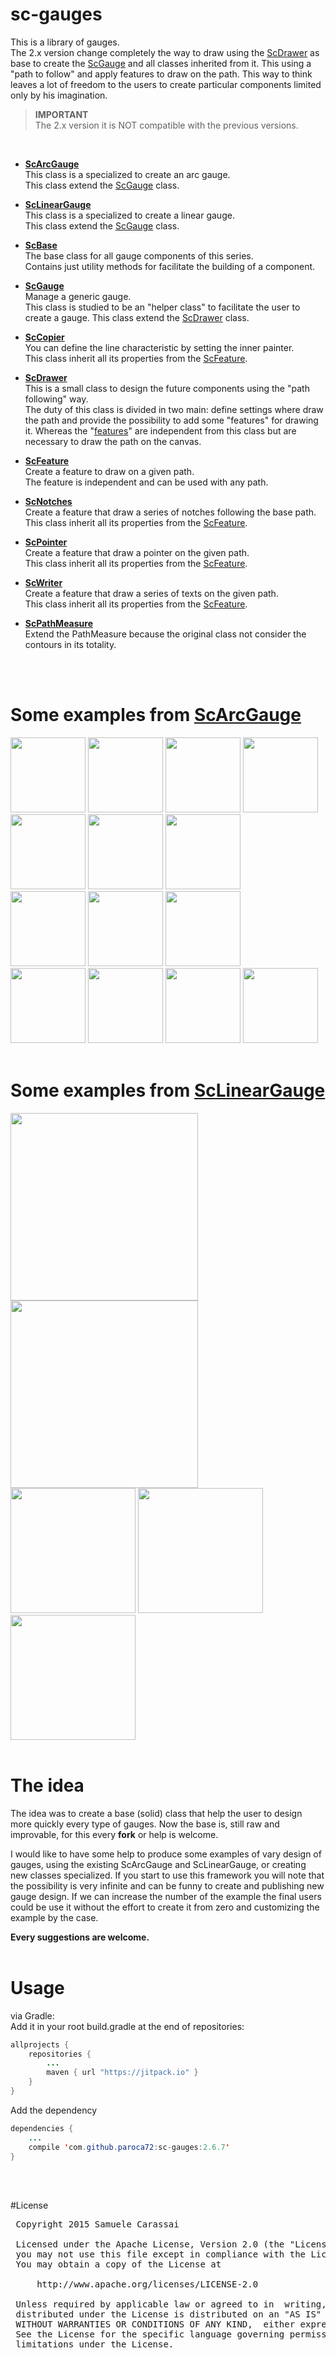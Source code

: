 # sc-gauges
This is a library of gauges.<br />
The 2.x version change completely the way to draw using the [ScDrawer](..\sc-drawer\ScDrawer.md) as base to create the [ScGauge](..\sc-gauge\ScGauge.md) and all classes inherited from it.
This using a "path to follow" and apply features to draw on the path.
This way to think leaves a lot of freedom to the users to create particular components limited only by his imagination. 

> **IMPORTANT**<br />
> The 2.x version it is NOT compatible with the previous versions.
<br />

- **[ScArcGauge](raw/sc-arcgauge/ScArcGauge.md)**<br />
This class is a specialized to create an arc gauge.<br />
This class extend the [ScGauge](raw/sc-gauge/ScGauge.md) class.

- **[ScLinearGauge](raw/sc-lineargauge/ScLinearGauge.md)**<br />
This class is a specialized to create a linear gauge.<br />
This class extend the [ScGauge](raw/sc-gauge/ScGauge.md) class.

- **[ScBase](raw/sc-widget/ScBase.md)**<br />
The base class for all gauge components of this series.<br />
Contains just utility methods for facilitate the building of a component.

- **[ScGauge](raw/sc-gauge/ScGauge.md)**<br />
Manage a generic gauge.<br />
This class is studied to be an "helper class" to facilitate the user to create a gauge.
This class extend the [ScDrawer](raw/sc-drawer/ScDrawer.md) class.

- **[ScCopier](raw/sc-copier/ScCopier.md)**<br />
You can define the line characteristic by setting the inner painter.<br />
This class inherit all its properties from the [ScFeature](raw/sc-feature/ScFeature.md).

- **[ScDrawer](raw/sc-drawer/ScDrawer.md)**<br />
This is a small class to design the future components using the "path following" way.<br />
The duty of this class is divided in two main: define settings where draw the path and provide the possibility to add some "features" for drawing it.
Whereas the "[features](raw/sc-feature/ScFeature.md)" are independent from this class but are necessary to draw the path on the canvas.

- **[ScFeature](raw/sc-feature/ScFeature.md)**<br />
Create a feature to draw on a given path.<br />
The feature is independent and can be used with any path.

- **[ScNotches](raw/sc-notches/ScNotches.md)**<br />
Create a feature that draw a series of notches following the base path.<br />
This class inherit all its properties from the [ScFeature](raw/sc-feature/ScFeature.md).

- **[ScPointer](raw/sc-pointer/ScPointer.md)**<br />
Create a feature that draw a pointer on the given path.<br />
This class inherit all its properties from the [ScFeature](raw/sc-feature/ScFeature.md).

- **[ScWriter](raw/sc-writer/ScWriter.md)**<br />
Create a feature that draw a series of texts on the given path.<br />
This class inherit all its properties from the [ScFeature](raw/sc-feature/ScFeature.md).

- **[ScPathMeasure](raw/sc-pathmeasure/ScPathMeasure.md)**<br />
Extend the PathMeasure because the original class not consider the contours in its totality.

<br />
<br />


# Some examples from **[ScArcGauge](raw/sc-arcgauge/ScArcGauge.md)**

<img src="https://github.com/Paroca72/sc-gauges/blob/master/raw/sc-arcgauge/f-01.jpg" height="120px" /> <img src="https://github.com/Paroca72/sc-gauges/blob/master/raw/sc-arcgauge/f-02.jpg" height="120px" /> <img src="https://github.com/Paroca72/sc-gauges/blob/master/raw/sc-arcgauge/f-03.jpg" height="120px" /> <img src="https://github.com/Paroca72/sc-gauges/blob/master/raw/sc-arcgauge/f-04.jpg" height="120px" />
<br />
<img src="https://github.com/Paroca72/sc-gauges/blob/master/raw/sc-arcgauge/i-01.jpg" height="120px" /> <img src="https://github.com/Paroca72/sc-gauges/blob/master/raw/sc-arcgauge/i-02.jpg" height="120px" /> <img src="https://github.com/Paroca72/sc-gauges/blob/master/raw/sc-arcgauge/i-03.jpg" height="120px" />
<br />
<img src="https://github.com/Paroca72/sc-gauges/blob/master/raw/sc-arcgauge/i-04.jpg" height="120px" /> <img src="https://github.com/Paroca72/sc-gauges/blob/master/raw/sc-arcgauge/i-05.jpg" height="120px" /> <img src="https://github.com/Paroca72/sc-gauges/blob/master/raw/sc-arcgauge/n-01.jpg" height="120px" />
<br />
<img src="https://github.com/Paroca72/sc-gauges/blob/master/raw/sc-arcgauge/n-02single.jpg" height="120px" /> <img src="https://github.com/Paroca72/sc-gauges/blob/master/raw/sc-arcgauge/n-03.jpg" height="120px" /> <img src="https://github.com/Paroca72/sc-gauges/blob/master/raw/sc-arcgauge/n-04.jpg" height="120px" /> <img src="https://github.com/Paroca72/sc-gauges/blob/master/raw/sc-arcgauge/n-05.jpg" height="120px" />
<br />
<br />

# Some examples from **[ScLinearGauge](raw/sc-lineargauge/ScLinearGauge.md)**

<img src="https://github.com/Paroca72/sc-gauges/blob/master/raw/sc-lineargauge/f-01.jpg" width="300px" /> <img src="https://github.com/Paroca72/sc-gauges/blob/master/raw/sc-lineargauge/f-02.jpg" width="300px" />
<br />
<img src="https://github.com/Paroca72/sc-gauges/blob/master/raw/sc-lineargauge/n-01.jpg" height="200px" /> <img src="https://github.com/Paroca72/sc-gauges/blob/master/raw/sc-lineargauge/n-02.jpg" height="200px" /> <img src="https://github.com/Paroca72/sc-gauges/blob/master/raw/sc-lineargauge/n-03.jpg" height="200px" />
<br />
<br />


# The idea

The idea was to create a base (solid) class that help the user to design more quickly every type of gauges.
Now the base is, still raw and improvable, for this every **fork** or help is welcome.

I would like to have some help to produce some examples of vary design of gauges, using the existing ScArcGauge and ScLinearGauge, or creating new classes specialized.
If you start to use this framework you will note that the possibility is very infinite and can be funny to create and publishing new gauge design.
If we can increase the number of the example the final users could be use it without the effort to create it from zero and customizing the example by the case.

**Every suggestions are welcome.**
<br />
<br />


# Usage

via Gradle:
<br />
Add it in your root build.gradle at the end of repositories:
```java
allprojects {
	repositories {
		...
		maven { url "https://jitpack.io" }
	}
}
```

Add the dependency
```java
dependencies {
    ...
    compile 'com.github.paroca72:sc-gauges:2.6.7'
}
```
<br />
<br />


#License
<pre>
 Copyright 2015 Samuele Carassai

 Licensed under the Apache License, Version 2.0 (the "License");
 you may not use this file except in compliance with the License.
 You may obtain a copy of the License at

     http://www.apache.org/licenses/LICENSE-2.0

 Unless required by applicable law or agreed to in  writing, software
 distributed under the License is distributed on an "AS IS" BASIS,
 WITHOUT WARRANTIES OR CONDITIONS OF ANY KIND,  either express or implied.
 See the License for the specific language governing permissions and
 limitations under the License.
</pre>
